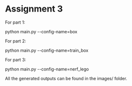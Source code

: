 Assignment 3
===================================

For part 1:

python main.py --config-name=box

For part 2:

python main.py --config-name=train_box

For part 3:

python main.py --config-name=nerf_lego

All the generated outputs can be found in the images/ folder.
